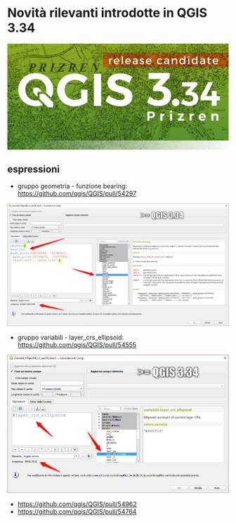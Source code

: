 # Novità rilevanti introdotte in QGIS 3.34

[![](../img/splashscreen/splash_3_34rc.png)](../img/splashscreen/splash_3_34rc.png)

## espressioni

- gruppo geometria - funzione bearing: <https://github.com/qgis/QGIS/pull/54297>

![](../img/novita_334/img_01.png)

- gruppo variabili - layer_crs_ellipsoid: <https://github.com/qgis/QGIS/pull/54555>

![](../img/novita_334/img_02.png)

- <https://github.com/qgis/QGIS/pull/54962>
- <https://github.com/qgis/QGIS/pull/54764>
